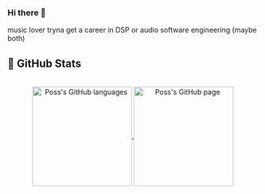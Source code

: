 ### Hi there 👋

music lover tryna get a career in DSP or audio software engineering (maybe both)

## 🔬 GitHub Stats
</br>
<div align="center"> 
   <a href="https://github.com/vincent-lafouasse" >
     <img align="center" src="https://github-readme-stats.vercel.app/api/top-langs/?username=vincent-lafouasse&langs_count=3&theme=catpuccin-mocha"" alt="Poss's GitHub languages" height="200"/>
   </a>
   
   <a href="https://github.com/vincent-lafouasse">
       <img align="center" src="https://github-readme-stats.vercel.app/api/?username=vincent-lafouasse&theme=react&show_icons=true&theme=catpuccin-mocha" alt="Poss's GitHub page" height="200"/>
   </a>
</div>
